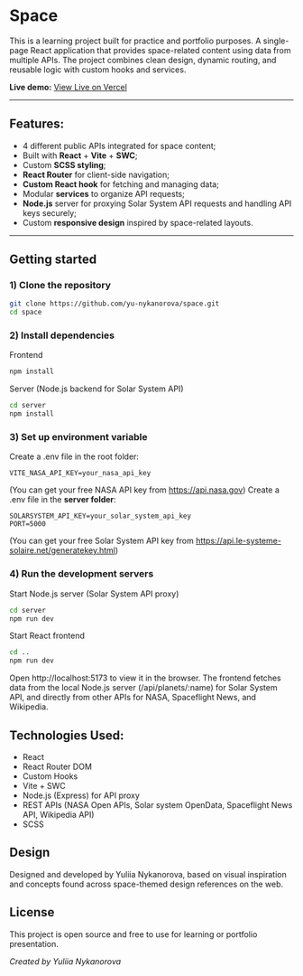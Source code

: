 # Space

This is a learning project built for practice and portfolio purposes. A single-page React application that provides space-related content using data from multiple APIs. The project combines clean design, dynamic routing, and reusable logic with custom hooks and services.

**Live demo:** [View Live on Vercel](https://space-ten-neon.vercel.app/)

---

## Features:

- 4 different public APIs integrated for space content;
- Built with **React** + **Vite** + **SWC**;
- Custom **SCSS styling**;
- **React Router** for client-side navigation;
- **Custom React hook** for fetching and managing data;
- Modular **services** to organize API requests;
- **Node.js** server for proxying Solar System API requests and handling API keys securely;
- Custom **responsive design** inspired by space-related layouts.

---

## Getting started

### 1) Clone the repository
```bash
git clone https://github.com/yu-nykanorova/space.git
cd space
```
### 2) Install dependencies
Frontend
```bash
npm install
```
Server (Node.js backend for Solar System API)
```bash
cd server
npm install
```
### 3) Set up environment variable
Create a .env file in the root folder:
```env
VITE_NASA_API_KEY=your_nasa_api_key
```
(You can get your free NASA API key from https://api.nasa.gov)
Create a .env file in the **server folder**:
```env
SOLARSYSTEM_API_KEY=your_solar_system_api_key
PORT=5000
```
(You can get your free Solar System API key from https://api.le-systeme-solaire.net/generatekey.html)

### 4) Run the development servers
Start Node.js server (Solar System API proxy)
```bash
cd server
npm run dev
```
Start React frontend
```bash
cd ..
npm run dev
```
Open http://localhost:5173 to view it in the browser.
The frontend fetches data from the local Node.js server (/api/planets/:name) for Solar System API, and directly from other APIs for NASA, Spaceflight News, and Wikipedia.

## Technologies Used:
- React
- React Router DOM
- Custom Hooks
- Vite + SWC
- Node.js (Express) for API proxy
- REST APIs (NASA Open APIs, Solar system OpenData, Spaceflight News API, Wikipedia API)
- SCSS

## Design
Designed and developed by Yuliia Nykanorova, based on visual inspiration and concepts found across space-themed design references on the web.

## License
This project is open source and free to use for learning or portfolio presentation.

*Created by Yuliia Nykanorova*